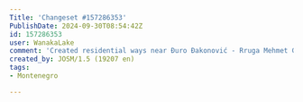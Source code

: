 ```yaml
---
Title: 'Changeset #157286353'
PublishDate: 2024-09-30T08:54:42Z
id: 157286353
user: WanakaLake
comment: 'Created residential ways near Ðuro Ðakonović - Rruga Mehmet Gjyli #adt'
created_by: JOSM/1.5 (19207 en)
tags:
- Montenegro

---
```

